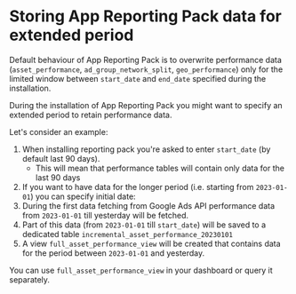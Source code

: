 # Storing App Reporting Pack data for extended period

Default behaviour of App Reporting Pack is to overwrite performance data
(`asset_performance`, `ad_group_network_split`, `geo_performance`) only for the
limited window between `start_date` and `end_date` specified during the installation.

During the installation of App Reporting Pack you might want to specify an extended period
to retain performance data.

Let's consider an example:

1. When installing reporting pack you're asked to enter `start_date` (by default last 90 days).
    * This will mean that performance tables will contain only data for the last 90 days
2. If you want to have data for the longer period (i.e. starting from `2023-01-01`) you can specify initial date:
3. During the first data fetching from Google Ads API performance data from `2023-01-01` till yesterday will be fetched.
4. Part of this data (from `2023-01-01` till `start_date`) will be saved to a dedicated table `incremental_asset_performance_20230101`
5. A view `full_asset_performance_view` will be created that contains data for the period between `2023-01-01` and yesterday.

You can use `full_asset_performance_view` in your dashboard or query it separately.
